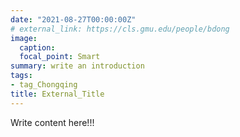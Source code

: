 ```yaml
---
date: "2021-08-27T00:00:00Z"
# external_link: https://cls.gmu.edu/people/bdong 
image:
  caption: 
  focal_point: Smart
summary: write an introduction
tags:
- tag_Chongqing
title: External_Title
---
```



Write content here!!!

